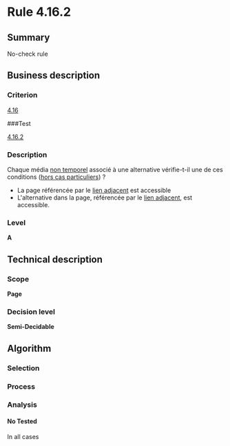 # Rule 4.16.2

## Summary

No-check rule

## Business description

### Criterion

[4.16](http://references.modernisation.gouv.fr/referentiel-technique-0#crit-4-16)

###Test

[4.16.2](http://references.modernisation.gouv.fr/referentiel-technique-0#test-4-16-2)

### Description

Chaque m&eacute;dia <a href="http://references.modernisation.gouv.fr/sites/default/files/RGAA3_RC2-1/glossaire.htm#mMediaNoTemp">non temporel</a> associ&eacute; &agrave; une alternative v&eacute;rifie-t-il une de ces conditions (<a href="http://references.modernisation.gouv.fr/sites/default/files/RGAA3_RC2-1/cas_particulier.htm#cpCrit4-16" title="Cas particuliers pour le crit&egrave;re 4.16">hors cas particuliers</a>) ? 
 
 *  La page r&eacute;f&eacute;renc&eacute;e par le <a href="http://references.modernisation.gouv.fr/sites/default/files/RGAA3_RC2-1/glossaire.htm#mLienAdj">lien adjacent</a> est accessible 
 *  L'alternative dans la page, r&eacute;f&eacute;renc&eacute;e par le <a href="http://references.modernisation.gouv.fr/sites/default/files/RGAA3_RC2-1/glossaire.htm#mLienAdj">lien adjacent</a>, est accessible. 


### Level

**A**

## Technical description

### Scope

**Page**

### Decision level

**Semi-Decidable**

## Algorithm

### Selection

### Process

### Analysis

#### No Tested 

In all cases
